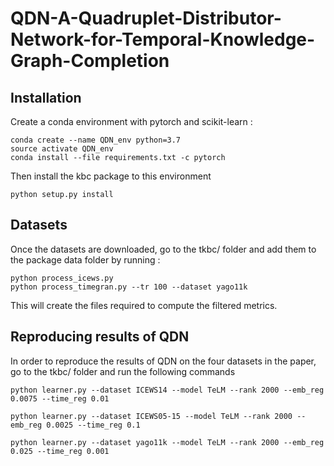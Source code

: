 # QDN-A-Quadruplet-Distributor-Network-for-Temporal-Knowledge-Graph-Completion

## Installation
Create a conda environment with pytorch and scikit-learn :
```
conda create --name QDN_env python=3.7
source activate QDN_env
conda install --file requirements.txt -c pytorch
```

Then install the kbc package to this environment
```
python setup.py install
```

## Datasets

Once the datasets are downloaded, go to the tkbc/ folder and add them to the package data folder by running :
```
python process_icews.py
python process_timegran.py --tr 100 --dataset yago11k
```

This will create the files required to compute the filtered metrics.

## Reproducing results of QDN

In order to reproduce the results of QDN on the four datasets in the paper, go to the tkbc/ folder and run the following commands

```
python learner.py --dataset ICEWS14 --model TeLM --rank 2000 --emb_reg 0.0075 --time_reg 0.01 

python learner.py --dataset ICEWS05-15 --model TeLM --rank 2000 --emb_reg 0.0025 --time_reg 0.1

python learner.py --dataset yago11k --model TeLM --rank 2000 --emb_reg 0.025 --time_reg 0.001


```
